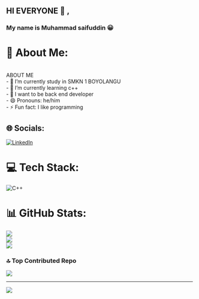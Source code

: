 <!--## Hi there 👋

<!--
**pokecu321/Pokecu321** is a ✨ _special_ ✨ repository because its `README.md` (this file) appears on your GitHub profile.

Here are some ideas to get you started:

- 🔭 I’m currently working on ...
- 🌱 I’m currently learning ...
- 👯 I’m looking to collaborate on ...
- 🤔 I’m looking for help with ...
- 💬 Ask me about ...
- 📫 How to reach me: ...
- 😄 Pronouns: ...
- ⚡ Fun fact: ...
-->
## HI EVERYONE 👋 ,
### My name is Muhammad saifuddin 😀

# 💫 About Me:
 <br>ABOUT ME<br>- 🔭 I’m currently study in SMKN 1 BOYOLANGU <br>- 🌱 I’m currently learning c++<br>- 👾 I want to be back end developer <br>- 😄 Pronouns: he/him<br>- ⚡ Fun fact: I like programming 


## 🌐 Socials:
[![LinkedIn](https://img.shields.io/badge/LinkedIn-%230077B5.svg?logo=linkedin&logoColor=white)](https://linkedin.com/in/Muhammadsaifuddin) 

# 💻 Tech Stack:
![C++](https://img.shields.io/badge/c++-%2300599C.svg?style=flat&logo=c%2B%2B&logoColor=white)
# 📊 GitHub Stats:
![](https://github-readme-stats.vercel.app/api?username=Pokecu321&theme=tokyonight&hide_border=false&include_all_commits=false&count_private=false)<br/>
![](https://nirzak-streak-stats.vercel.app/?user=Pokecu321&theme=tokyonight&hide_border=false)<br/>
![](https://github-readme-stats.vercel.app/api/top-langs/?username=Pokecu321&theme=tokyonight&hide_border=false&include_all_commits=false&count_private=false&layout=compact)

### 🔝 Top Contributed Repo
![](https://github-contributor-stats.vercel.app/api?username=Pokecu321&limit=5&theme=tokyonight&combine_all_yearly_contributions=true)

---
[![](https://visitcount.itsvg.in/api?id=Pokecu321&icon=0&color=0)](https://visitcount.itsvg.in)

<!-- Proudly created with GPRM ( https://gprm.itsvg.in ) -->
